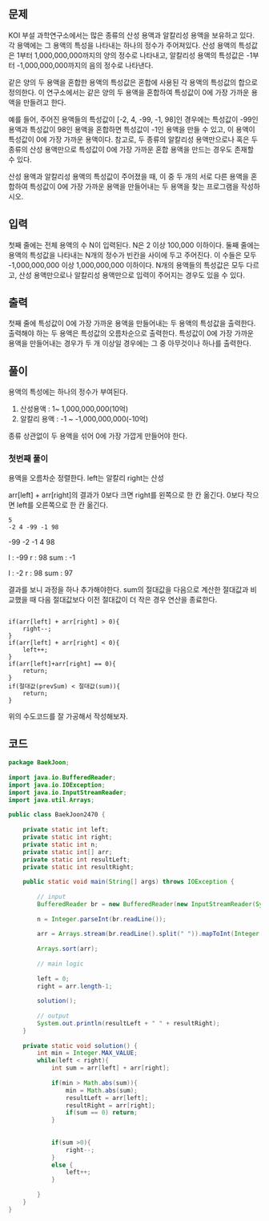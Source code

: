 ## 문제

KOI 부설 과학연구소에서는 많은 종류의 산성 용액과 알칼리성 용액을 보유하고 있다. 각 용액에는 그 용액의 특성을 나타내는 하나의 정수가 주어져있다. 산성 용액의 특성값은 1부터 1,000,000,000까지의 양의 정수로 나타내고, 알칼리성 용액의 특성값은 -1부터 -1,000,000,000까지의 음의 정수로 나타낸다.

같은 양의 두 용액을 혼합한 용액의 특성값은 혼합에 사용된 각 용액의 특성값의 합으로 정의한다. 이 연구소에서는 같은 양의 두 용액을 혼합하여 특성값이 0에 가장 가까운 용액을 만들려고 한다.

예를 들어, 주어진 용액들의 특성값이 \[-2, 4, -99, -1, 98]인 경우에는 특성값이 -99인 용액과 특성값이 98인 용액을 혼합하면 특성값이 -1인 용액을 만들 수 있고, 이 용액이 특성값이 0에 가장 가까운 용액이다. 참고로, 두 종류의 알칼리성 용액만으로나 혹은 두 종류의 산성 용액만으로 특성값이 0에 가장 가까운 혼합 용액을 만드는 경우도 존재할 수 있다.

산성 용액과 알칼리성 용액의 특성값이 주어졌을 때, 이 중 두 개의 서로 다른 용액을 혼합하여 특성값이 0에 가장 가까운 용액을 만들어내는 두 용액을 찾는 프로그램을 작성하시오.

## 입력

첫째 줄에는 전체 용액의 수 N이 입력된다. N은 2 이상 100,000 이하이다. 둘째 줄에는 용액의 특성값을 나타내는 N개의 정수가 빈칸을 사이에 두고 주어진다. 이 수들은 모두 -1,000,000,000 이상 1,000,000,000 이하이다. N개의 용액들의 특성값은 모두 다르고, 산성 용액만으로나 알칼리성 용액만으로 입력이 주어지는 경우도 있을 수 있다.

## 출력

첫째 줄에 특성값이 0에 가장 가까운 용액을 만들어내는 두 용액의 특성값을 출력한다. 출력해야 하는 두 용액은 특성값의 오름차순으로 출력한다. 특성값이 0에 가장 가까운 용액을 만들어내는 경우가 두 개 이상일 경우에는 그 중 아무것이나 하나를 출력한다.

## 풀이

용액의 특성에는 하나의 정수가 부여된다.

1. 산성용액 : 1~ 1,000,000,000(10억)
2. 알칼리 용액 : -1 ~ -1,000,000,000(-10억)

종류 상관없이 두 용액을 섞어 0에 가장 가깝게 만들어야 한다.

### 첫번째 풀이

용액을 오름차순 정렬한다.
left는 알칼리
right는 산성

arr\[left] + arr\[right]의 결과가 0보다 크면 right를 왼쪽으로 한 칸 옮긴다.
0보다 작으면 left를 오른쪽으로 한 칸 옮긴다.


```
5
-2 4 -99 -1 98
```
-99 -2 -1 4 98

l : -99
r : 98
sum : -1

l : -2
r : 98
sum : 97

결과를 보니 과정을 하나 추가해야한다.
sum의 절대값을 다음으로 계산한 절대값과 비교했을 때 다음 절대값보다 이전 절대값이 더 작은 경우 연산을 종료한다.


```

if(arr[left] + arr[right] > 0){
	right--;
}
if(arr[left] + arr[right] < 0){
	left++;
}
if(arr[left]+arr[right] == 0){
	return;
}
if(절대값(prevSum) < 절대값(sum)){
	return;
}
```


위의 수도코드를 잘 가공해서 작성해보자.

## 코드


```java
package BaekJoon;  
  
import java.io.BufferedReader;  
import java.io.IOException;  
import java.io.InputStreamReader;  
import java.util.Arrays;  
  
public class BaekJoon2470 {  
  
    private static int left;  
    private static int right;  
    private static int n;  
    private static int[] arr;  
    private static int resultLeft;  
    private static int resultRight;  
  
    public static void main(String[] args) throws IOException {  
  
        // input  
        BufferedReader br = new BufferedReader(new InputStreamReader(System.in));  
  
        n = Integer.parseInt(br.readLine());  
  
        arr = Arrays.stream(br.readLine().split(" ")).mapToInt(Integer::parseInt).toArray();  
  
        Arrays.sort(arr);  
  
        // main logic  
  
        left = 0;  
        right = arr.length-1;  
  
        solution();  
  
        // output  
        System.out.println(resultLeft + " " + resultRight);  
    }  
  
    private static void solution() {  
        int min = Integer.MAX_VALUE;  
        while(left < right){  
            int sum = arr[left] + arr[right];  
  
            if(min > Math.abs(sum)){  
                min = Math.abs(sum);  
                resultLeft = arr[left];  
                resultRight = arr[right];  
                if(sum == 0) return;  
            }  
  
  
            if(sum >0){  
                right--;  
            }  
            else {  
                left++;  
            }  
  
        }  
    }  
}
```